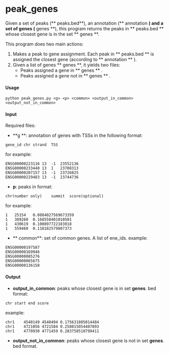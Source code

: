# peak_genes

Given a set of peaks (** peaks.bed**), an annotation (** annotation **) and a set of genes (** genes **), this program returns the peaks in ** peaks.bed ** whose closest gene is in the set ** genes **.  

This program does two main actions:

1. Makes a peak to gene assignment. Each peak in ** peaks.bed ** is assigned the closest gene (according to ** annotation ** ).
2. Given a list of genes ** genes **, it yields two files:
	  * Peaks assigned a gene in ** genes ** .
	  * Peaks assigned a gene not in ** genes ** .


#### Usage
```
python peak_genes.py <g> <p> <common> <output_in_common> <output_not_in_common>
```
#### Input
Required files:
  * **g **: annotation of genes with TSSs in the following format:
```
gene_id	chr	strand	TSS
```
for example:
```
ENSG00000223116	13	-1	23552136
ENSG00000233440	13	1	23708313
ENSG00000207157	13	-1	23726825
ENSG00000229483	13	-1	23744736
```
  * **p**: peaks in format:
```
chr(number only)	summit	score(optional)
```
for example:
```
1	25154	0.0884027569673359
1	389260	0.168550401010501
1	430619	0.100897722183018
1	559460	0.118182579807373
```
  * ** common**: set of common genes. A list of ene_ids.
example: 
```
ENSG00000197587
ENSG00000169946
ENSG00000085276
ENSG00000065675
ENSG00000136158
```
#### Output

  * **output_in_common**: peaks whose closest gene is in set **genes**. bed format:
```
chr	start end score
```
example:
```
chr1	4540149	4540494	0.175631805014484
chr1	4721056	4721584	0.258015054407893
chr1	4770930	4771459	0.283758510799411
```
  * **output_not_in_common**: peaks whose closest gene is not in set **genes**. bed format.
